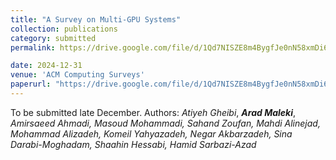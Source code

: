 ```yaml
---
title: "A Survey on Multi-GPU Systems"
collection: publications
category: submitted
permalink: https://drive.google.com/file/d/1Qd7NISZE8m4BygfJe0nN58xmDi6pts6m/view?usp=sharing

date: 2024-12-31
venue: 'ACM Computing Surveys'
paperurl: "https://drive.google.com/file/d/1Qd7NISZE8m4BygfJe0nN58xmDi6pts6m/view?usp=sharing"
---
```

To be submitted late December. Authors: *Atiyeh Gheibi*, ***Arad Maleki***, *Amirsaeed Ahmadi, Masoud Mohammadi, Sahand Zoufan, Mahdi Alinejad, Mohammad
Alizadeh, Komeil Yahyazadeh, Negar Akbarzadeh, Sina Darabi-Moghadam, Shaahin Hessabi, Hamid Sarbazi-Azad*